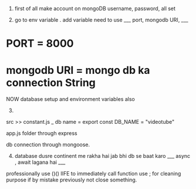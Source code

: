 
1. first of all make account on mongoDB 
username,  password, all set 

2. go to env variable . 
add variable need to use ___  port,  mongodb URI,   ___

# PORT = 8000  
# mongodb URI = mongo db ka connection String 

NOW database setup  and  environment variables also 


3. 
src >>  constant.js _ db name = 
export const DB_NAME = "videotube" 


app.js folder through express 

db connection  through mongoose. 


4.   database dusre continent me rakha hai 
jab bhi db se baat karo   ___  async , await   lagana hai  ___

professionally  use   ()()  IIFE  to immediately call function 
use    ;    for cleaning purpose if by mistake   previously not close something. 